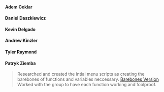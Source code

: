 #### Adem Coklar
> 

#### Daniel Daszkiewicz
> 

#### Kevin Delgado
> 

#### Andrew Kinzler
> 


#### Tyler Raymond
> 

#### Patryk Ziemba
>Researched and created the intial menu scripts as creating the barebones of functions and variables neccessary. [Barebones Version](https://github.com/dd482IT/IT490/blob/MS2--Deployment/Promotion-SYS/Scripts/menu.sh)  
>Worked with the group to have each function working and foolproof. 
